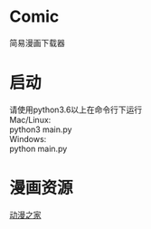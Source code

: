 # Comic
简易漫画下载器
# 启动
请使用python3.6以上在命令行下运行  
Mac/Linux:  
python3 main.py  
Windows:  
python main.py
# 漫画资源
[动漫之家](http://www.dmzj.com/)
